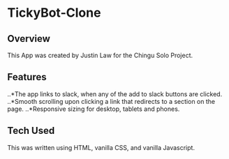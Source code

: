 # TickyBot-Clone

## Overview
This App was created by Justin Law for the Chingu Solo Project.

## Features
..*The app links to slack, when any of the add to slack buttons are clicked.
..*Smooth scrolling upon clicking a link that redirects to a section on the page.
..*Responsive sizing for desktop, tablets and phones.

## Tech Used
This was written using HTML, vanilla CSS, and vanilla Javascript.
